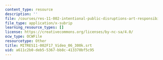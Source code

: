 ```yaml
---
content_type: resource
description: ''
file: /courses/res-11-002-intentional-public-disruptions-art-responsibility-and-pedagogy-fall-2017/a611c2b0deb55367bb8c413370bf5c95_MITRES11-002F17_Video_06_300k.vtt
file_type: application/x-subrip
learning_resource_types: []
license: https://creativecommons.org/licenses/by-nc-sa/4.0/
ocw_type: OCWFile
resourcetype: Other
title: MITRES11-002F17_Video_06_300k.srt
uid: a611c2b0-deb5-5367-bb8c-413370bf5c95
---
```

